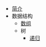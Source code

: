 * [简介](/docsify-quickly-start.md)
* 数据结构
  * [数组](/xmind/hive_optimize.md)
  * 树
    * [递归](/xmind/金融/hive_quick_start.md)